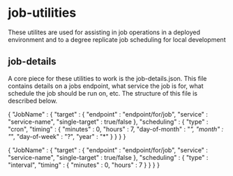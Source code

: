 # job-utilities

These utilites are used for assisting in job operations in a deployed environment and to a degree replicate job scheduling for local development

## job-details

A core piece for these utilities to work is the job-details.json. This file contains details on a jobs endpoint, what service the job is for, 
what schedule the job should be run on, etc. The structure of this file is described below.

{
    "JobName" :
    {
        "target" : {
            "endpoint" : "endpoint/for/job",
            "service" : "service-name",
            "single-target" : true/false
        },
        "scheduling" : {
            "type" : "cron",
            "timing" : {
                "minutes" : 0,
                "hours" : 7,
                "day-of-month" : "*",
                "month" : "*",
                "day-of-week" : "?",
                "year" : "*"
            }
        }
    }
}

{
    "JobName" :
    {
        "target" : {
            "endpoint" : "endpoint/for/job",
            "service" : "service-name",
            "single-target" : true/false
        },
        "scheduling" : {
            "type" : "interval",
            "timing" : {
                "minutes" : 0,
                "hours" : 7
            }
        }
    }
}
